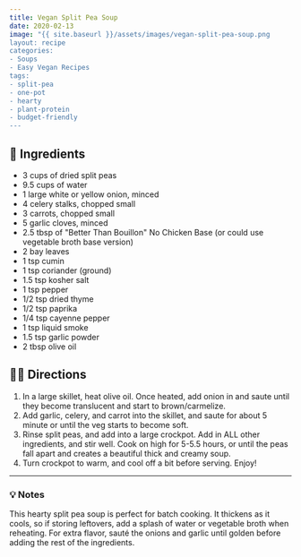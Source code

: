 ```yaml
---
title: Vegan Split Pea Soup
date: 2020-02-13
image: "{{ site.baseurl }}/assets/images/vegan-split-pea-soup.png
layout: recipe
categories:
- Soups
- Easy Vegan Recipes
tags:
- split-pea
- one-pot
- hearty
- plant-protein
- budget-friendly
---
```


## 🧾 Ingredients

- 3 cups of dried split peas
- 9.5 cups of water
- 1 large white or yellow onion, minced
- 4 celery stalks, chopped small
- 3 carrots, chopped small
- 5 garlic cloves, minced
- 2.5 tbsp of "Better Than Bouillon" No Chicken Base (or could use vegetable broth base version)
- 2 bay leaves
- 1 tsp cumin
- 1 tsp coriander (ground)
- 1.5 tsp kosher salt
- 1 tsp pepper
- 1/2 tsp dried thyme
- 1/2 tsp paprika
- 1/4 tsp cayenne pepper
- 1 tsp liquid smoke
- 1.5 tsp garlic powder
- 2 tbsp olive oil

## 👩‍🍳 Directions

1. In a large skillet, heat olive oil. Once heated, add onion in and saute until they become translucent and start to brown/carmelize. 
2. Add garlic, celery, and carrot into the skillet, and saute for about 5 minute or until the veg starts to become soft.
3. Rinse split peas, and add into a large crockpot. Add in ALL other ingredients, and stir well. Cook on high for 5-5.5 hours, or until the peas fall apart and creates a beautiful thick and creamy soup. 
4. Turn crockpot to warm, and cool off a bit before serving. Enjoy!



---

### 💡 Notes

This hearty split pea soup is perfect for batch cooking. It thickens as it cools, so if storing leftovers, add a splash of water or vegetable broth when reheating. For extra flavor, sauté the onions and garlic until golden before adding the rest of the ingredients.

